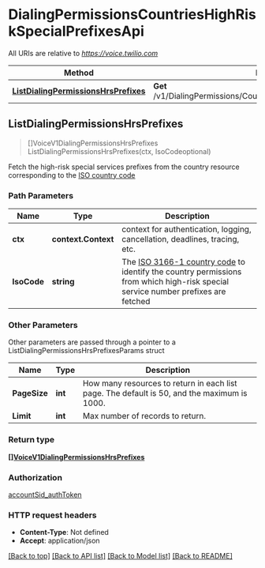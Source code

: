 # DialingPermissionsCountriesHighRiskSpecialPrefixesApi

All URIs are relative to *https://voice.twilio.com*

Method | HTTP request | Description
------------- | ------------- | -------------
[**ListDialingPermissionsHrsPrefixes**](DialingPermissionsCountriesHighRiskSpecialPrefixesApi.md#ListDialingPermissionsHrsPrefixes) | **Get** /v1/DialingPermissions/Countries/{IsoCode}/HighRiskSpecialPrefixes | 



## ListDialingPermissionsHrsPrefixes

> []VoiceV1DialingPermissionsHrsPrefixes ListDialingPermissionsHrsPrefixes(ctx, IsoCodeoptional)



Fetch the high-risk special services prefixes from the country resource corresponding to the [ISO country code](https://en.wikipedia.org/wiki/ISO_3166-1_alpha-2)

### Path Parameters


Name | Type | Description
------------- | ------------- | -------------
**ctx** | **context.Context** | context for authentication, logging, cancellation, deadlines, tracing, etc.
**IsoCode** | **string** | The [ISO 3166-1 country code](https://en.wikipedia.org/wiki/ISO_3166-1_alpha-2) to identify the country permissions from which high-risk special service number prefixes are fetched

### Other Parameters

Other parameters are passed through a pointer to a ListDialingPermissionsHrsPrefixesParams struct


Name | Type | Description
------------- | ------------- | -------------
**PageSize** | **int** | How many resources to return in each list page. The default is 50, and the maximum is 1000.
**Limit** | **int** | Max number of records to return.

### Return type

[**[]VoiceV1DialingPermissionsHrsPrefixes**](VoiceV1DialingPermissionsHrsPrefixes.md)

### Authorization

[accountSid_authToken](../README.md#accountSid_authToken)

### HTTP request headers

- **Content-Type**: Not defined
- **Accept**: application/json

[[Back to top]](#) [[Back to API list]](../README.md#documentation-for-api-endpoints)
[[Back to Model list]](../README.md#documentation-for-models)
[[Back to README]](../README.md)

